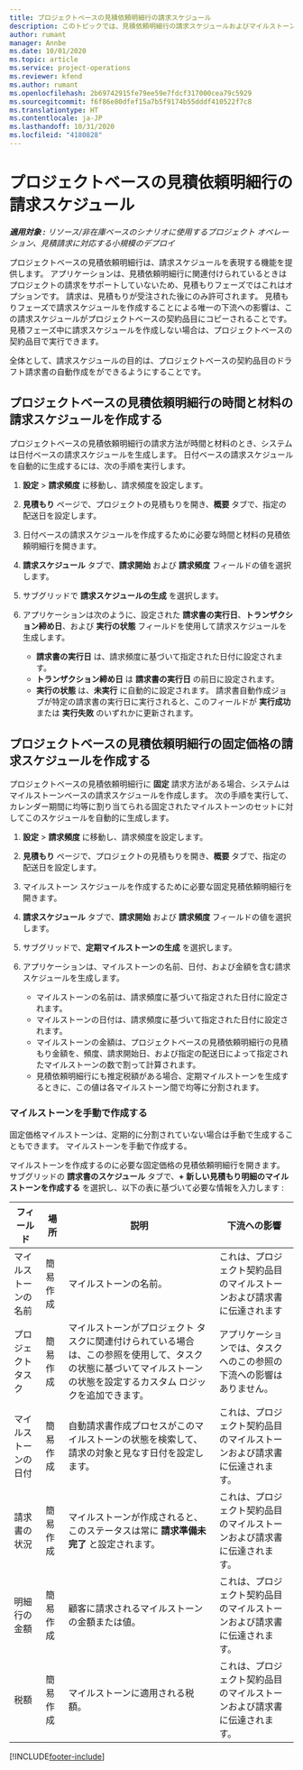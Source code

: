 ```yaml
---
title: プロジェクトベースの見積依頼明細行の請求スケジュール
description: このトピックでは、見積依頼明細行の請求スケジュールおよびマイルストーンの作成に関する情報を提供します。
author: rumant
manager: Annbe
ms.date: 10/01/2020
ms.topic: article
ms.service: project-operations
ms.reviewer: kfend
ms.author: rumant
ms.openlocfilehash: 2b69742915fe79ee59e7fdcf317000cea79c5929
ms.sourcegitcommit: f6f86e80dfef15a7b5f9174b55dddf410522f7c8
ms.translationtype: HT
ms.contentlocale: ja-JP
ms.lasthandoff: 10/31/2020
ms.locfileid: "4180828"
---
```

# <a name="invoice-schedules-on-project-based-quote-lines"></a>プロジェクトベースの見積依頼明細行の請求スケジュール

_**適用対象 :** リソース/非在庫ベースのシナリオに使用するプロジェクト オペレーション、見積請求に対応する小規模のデプロイ_

プロジェクトベースの見積依頼明細行は、請求スケジュールを表現する機能を提供します。 アプリケーションは、見積依頼明細行に関連付けられているときはプロジェクトの請求をサポートしていないため、見積もりフェーズではこれはオプションです。 請求は、見積もりが受注された後にのみ許可されます。 見積もりフェーズで請求スケジュールを作成することによる唯一の下流への影響は、この請求スケジュールがプロジェクトベースの契約品目にコピーされることです。 見積フェーズ中に請求スケジュールを作成しない場合は、プロジェクトベースの契約品目で実行できます。

全体として、請求スケジュールの目的は、プロジェクトベースの契約品目のドラフト請求書の自動作成をができるようにすることです。 

## <a name="create-a-time-and-material-invoice-schedule-for-a-project-based-quote-line"></a>プロジェクトベースの見積依頼明細行の時間と材料の請求スケジュールを作成する

プロジェクトベースの見積依頼明細行の請求方法が時間と材料のとき、システムは日付ベースの請求スケジュールを生成します。 日付ベースの請求スケジュールを自動的に生成するには、次の手順を実行します。

1. **設定** > **請求頻度** に移動し、請求頻度を設定します。
2. **見積もり** ページで、プロジェクトの見積もりを開き、**概要** タブで、指定の配送日を設定します。
3. 日付ベースの請求スケジュールを作成するために必要な時間と材料の見積依頼明細行を開きます。 
4. **請求スケジュール** タブで、**請求開始** および **請求頻度** フィールドの値を選択します。 
5. サブグリッドで **請求スケジュールの生成** を選択します。
6. アプリケーションは次のように、設定された **請求書の実行日**、**トランザクション締め日**、および **実行の状態** フィールドを使用して請求スケジュールを生成します。

    - **請求書の実行日** は、請求頻度に基づいて指定された日付に設定されます。
    - **トランザクション締め日** は **請求書の実行日** の前日に設定されます。
    - **実行の状態** は、**未実行** に自動的に設定されます。 請求書自動作成ジョブが特定の請求書の実行日に実行されると、このフィールドが **実行成功** または **実行失敗** のいずれかに更新されます。

## <a name="create-a-fixed-price-invoice-schedule-for-a-project-based-quote-line"></a>プロジェクトベースの見積依頼明細行の固定価格の請求スケジュールを作成する

プロジェクトベースの見積依頼明細行に **固定** 請求方法がある場合、システムはマイルストーンベースの請求スケジュールを作成します。 次の手順を実行して、カレンダー期間に均等に割り当てられる固定されたマイルストーンのセットに対してこのスケジュールを自動的に生成します。

1. **設定** > **請求頻度** に移動し、請求頻度を設定します。
2. **見積もり** ページで、プロジェクトの見積もりを開き、**概要** タブで、指定の配送日を設定します。
3. マイルストーン スケジュールを作成するために必要な固定見積依頼明細行を開きます。 
4. **請求スケジュール** タブで、**請求開始** および **請求頻度** フィールドの値を選択します。 
5. サブグリッドで、**定期マイルストーンの生成** を選択します。
6. アプリケーションは、マイルストーンの名前、日付、および金額を含む請求スケジュールを生成します。

    - マイルストーンの名前は、請求頻度に基づいて指定された日付に設定されます。
    - マイルストーンの日付は、請求頻度に基づいて指定された日付に設定されます。
    - マイルストーンの金額は、プロジェクトベースの見積依頼明細行の見積もり金額を、頻度、請求開始日、および指定の配送日によって指定されたマイルストーンの数で割って計算されます。
    - 見積依頼明細行にも推定税額がある場合、定期マイルストーンを生成するときに、この値は各マイルストーン間で均等に分割されます。

### <a name="manually-create-milestones"></a>マイルストーンを手動で作成する

固定価格マイルストーンは、定期的に分割されていない場合は手動で生成することもできます。 マイルストーンを手動で作成する。

マイルストーンを作成するのに必要な固定価格の見積依頼明細行を開きます。 サブグリッドの **請求書のスケジュール** タブで、**+ 新しい見積もり明細のマイルストーンを作成する** を選択し、以下の表に基づいて必要な情報を入力します :

| **フィールド** | **場所** | **説明** | **下流への影響** |
| --- | --- | --- | --- |
| マイルストーンの名前 | 簡易作成 | マイルストーンの名前。 | これは、プロジェクト契約品目のマイルストーンおよび請求書に伝達されます |
| プロジェクト タスク | 簡易作成 | マイルストーンがプロジェクト タスクに関連付けられている場合は、この参照を使用して、タスクの状態に基づいてマイルストーンの状態を設定するカスタム ロジックを追加できます。 | アプリケーションでは、タスクへのこの参照の下流への影響はありません。 |
| マイルストーンの日付 | 簡易作成 | 自動請求書作成プロセスがこのマイルストーンの状態を検索して、請求の対象と見なす日付を設定します。 | これは、プロジェクト契約品目のマイルストーンおよび請求書に伝達されます。 |
| 請求書の状況 | 簡易作成 | マイルストーンが作成されると、このステータスは常に **請求準備未完了** と設定されます。 | これは、プロジェクト契約品目のマイルストーンおよび請求書に伝達されます。 |
| 明細行の金額 | 簡易作成 | 顧客に請求されるマイルストーンの金額または値。 | これは、プロジェクト契約品目のマイルストーンおよび請求書に伝達されます。 |
| 税額 | 簡易作成 | マイルストーンに適用される税額。 | これは、プロジェクト契約品目のマイルストーンおよび請求書に伝達されます。 |


[!INCLUDE[footer-include](../includes/footer-banner.md)]